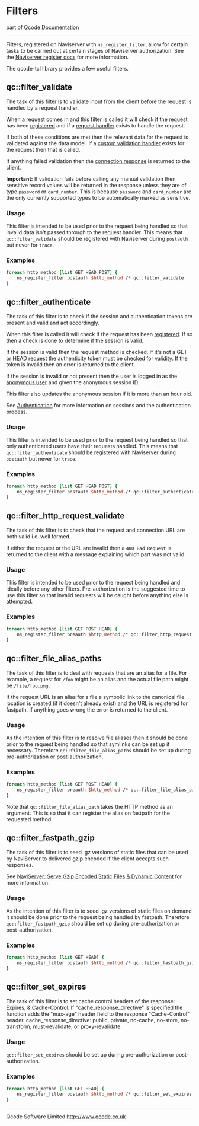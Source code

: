 Filters
=======
part of [Qcode Documentation](index.md)

* * *

Filters, registered on Naviserver with `ns_register_filter`, allow for certain tasks to be carried out at certain stages of Naviserver authorization. See the [Naviserver register docs] for more information.

The qcode-tcl library provides a few useful filters.


qc::filter_validate
---------------

The task of this filter is to validate input from the client before the request is handled by a request handler.

When a request comes in and this filter is called it will check if the request has been [registered] and if a [request handler] exists to handle the request.

If both of these conditions are met then the relevant data for the request is validated against the data model. If a [custom validation handler] exists for the request then that is called.

If anything failed validation then the [connection response] is returned to the client.

**Important:** If validation fails before calling any manual validation then sensitive record values will be returned in the response unless they are of type `password` or `card_number`. This is because `password` and `card_number` are the only currently supported types to be automatically marked as sensitive.

### Usage

This filter is intended to be used prior to the request being handled so that invalid data isn't passed through to the request handler. This means that `qc::filter_validate` should be registered with Naviserver during `postauth` but never for `trace`.

### Examples

```tcl
foreach http_method [list GET HEAD POST] {
    ns_register_filter postauth $http_method /* qc::filter_validate
}
```


qc::filter_authenticate
-------------------

The task of this filter is to check if the session and authentication tokens are present and valid and act accordingly.

When this filter is called it will check if the request has been [registered]. If so then a check is done to determine if the session is valid.

If the session is valid then the request method is checked. If it's not a GET or HEAD request the authenticity token must be checked for validity. If the token is invalid then an error is returned to the client.

If the session is invalid or not present then the user is logged in as the [anonymous user] and given the anonymous session ID.

This filter also updates the anonymous session if it is more than an hour old.

See [Authentication] for more information on sessions and the authentication process.

### Usage

This filter is intended to be used prior to the request being handled so that only authenticated users have their requests handled. This means that `qc::filter_authenticate` should be registered with Naviserver during `postauth` but never for `trace`.

### Examples

```tcl
foreach http_method [list GET HEAD POST] {
    ns_register_filter postauth $http_method /* qc::filter_authenticate
}
```


qc::filter_http_request_validate
-----------------------------

The task of this filter is to check that the request and connection URL are both valid i.e. well formed.

If either the request or the URL are invalid then a `400 Bad Request` is returned to the client with a message explaining which part was not valid.

### Usage

This filter is intended to be used prior to the request being handled and ideally before any other filters. Pre-authorization is the suggested time to use this filter so that invalid requests will be caught before anything else is attempted.

### Examples

```tcl
foreach http_method [list GET POST HEAD] {
    ns_register_filter preauth $http_method /* qc::filter_http_request_validate
}
```


qc::filter_file_alias_paths
---------------------------

The task of this filter is to deal with requests that are an alias for a file. For example, a request for `/foo` might be an alias and the actual file path might be `/file/foo.png`.

If the request URL is an alias for a file a symbolic link to the canonical file location is created (if it doesn't already exist) and the URL is registered for fastpath. If anything goes wrong the error is returned to the client.

### Usage

As the intention of this filter is to resolve file aliases then it should be done prior to the request being handled so that symlinks can be set up if necessary. Therefore `qc::filter_file_alias_paths` should be set up during pre-authorization or post-authorization.

### Examples

```tcl
foreach http_method [list GET POST HEAD] {
    ns_register_filter preauth $http_method /* qc::filter_file_alias_paths $http_method
}
```

Note that `qc::filter_file_alias_path` takes the HTTP method as an argument. This is so that it can register the alias on fastpath for the requested method.

qc::filter_fastpath_gzip
---------------------------

The task of this filter is to seed .gz versions of static files that can be used by NaviServer to delivered gzip encoded if the client accepts such responses.

See [NaviServer: Serve Gzip Encoded Static Files & Dynamic Content](http://www.qcode.co.uk/post/121) for more information.

### Usage

As the intention of this filter is to seed .gz versions of static files on demand it should be done prior to the request being handled by fastpath. Therefore `qc::filter_fastpath_gzip` should be set up during pre-authorization or post-authorization.

### Examples

```tcl
foreach http_method [list GET HEAD] {
    ns_register_filter postauth $http_method /* qc::filter_fastpath_gzip [list .js .css]
}
```

qc::filter_set_expires
---------------------------

The task of this filter is to set cache control headers of the response: Expires, & Cache-Control. If "cache_response_directive" is specified the function adds the "max-age" header field to the response "Cache-Control" header. cache_response_directive: public, private, no-cache, no-store, no-transform, must-revalidate, or proxy-revalidate.

### Usage

`qc::filter_set_expires` should be set up during pre-authorization or post-authorization.

### Examples

```tcl
foreach http_method [list GET HEAD] {
    ns_register_filter postauth $http_method /* qc::filter_set_expires [expr 24*60*60]
}
```

* * *

Qcode Software Limited <http://www.qcode.co.uk>

[Naviserver register docs]: http://naviserver.sourceforge.net/n/naviserver/files/ns_register.html#3
[connection response]: connection-response.md
[registered]: registration.md
[request handler]: registration.md
[custom validation handler]: registration.md
[anonymous user]: auth.md
[Authentication]: auth.md
